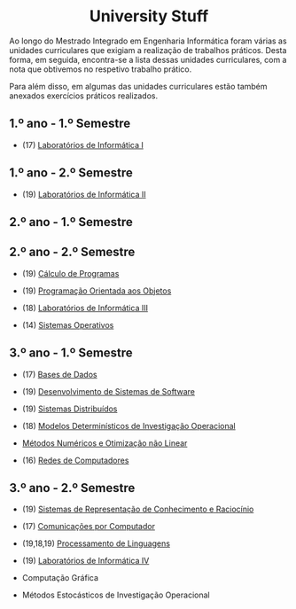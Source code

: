 <div align="center">
	<h1><strong>University Stuff</strong></h1>
</div>

Ao longo do Mestrado Integrado em Engenharia Informática foram várias as unidades curriculares que exigiam a realização de trabalhos práticos. Desta forma, em seguida, encontra-se a lista dessas unidades curriculares, com a nota que obtivemos no respetivo trabalho prático.

Para além disso, em algumas das unidades curriculares estão também anexados exercícios práticos realizados.

## 1.º ano - 1.º Semestre

  * (17) [Laboratórios de Informática I](https://github.com/catarinamachado/bomberman)

## 1.º ano - 2.º Semestre

  * (19)  [Laboratórios de Informática II](https://github.com/catarinamachado/roguelike)

## 2.º ano - 1.º Semestre

## 2.º ano - 2.º Semestre

  * (19) [Cálculo de Programas](https://github.com/catarinamachado/CP)

  * (19) [Programação Orientada aos Objetos](https://github.com/catarinamachado/JavaFactura)

  * (18) [Laboratórios de Informática III](https://github.com/catarinamachado/LI3)

  * (14) [Sistemas Operativos](https://github.com/catarinamachado/NPS)

## 3.º ano - 1.º Semestre

  * (17) [Bases de Dados](https://github.com/catarinamachado/Events-Workbench)

  * (19) [Desenvolvimento de Sistemas de Software](https://github.com/catarinamachado/uminho-miei/tree/master/3/DSS)

  * (19) [Sistemas Distribuídos](https://github.com/catarinamachado/Cloud-Management-Services)

  * (18) [Modelos Determinísticos de Investigação Operacional](https://github.com/catarinamachado/university-stuff/tree/master/3/MDIO)

  * [Métodos Numéricos e Otimização não Linear](https://github.com/catarinamachado/university-stuff/tree/master/3/MNONL)

  * (16) [Redes de Computadores](https://github.com/catarinamachado/university-stuff/tree/master/3/RC)


## 3.º ano - 2.º Semestre

  * (19) [Sistemas de Representação de Conhecimento e Raciocínio](https://github.com/catarinamachado/SRCR)

  * (17) [Comunicações por Computador](https://github.com/catarinamachado/uminho-miei/tree/master/3/CC/)

  * (19,18,19) [Processamento de Linguagens](https://github.com/catarinamachado/uminho-miei/tree/master/3/PL)

  * (19) [Laboratórios de Informática IV](https://github.com/catarinamachado/ACE-it---Cooking-assistant)

  * Computação Gráfica

  * Métodos Estocásticos de Investigação Operacional

